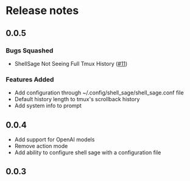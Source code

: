 # Release notes

<!-- do not remove -->

## 0.0.5


### Bugs Squashed

- ShellSage Not Seeing Full Tmux History ([#11](https://github.com/AnswerDotAI/shell_sage/issues/11))

### Features Added

- Add configuration through ~/.config/shell_sage/shell_sage.conf file
- Default history length to tmux's scrollback history 
- Add system info to prompt

## 0.0.4

- Add support for OpenAI models
- Remove action mode
- Add ability to configure shell sage with a configuration file


## 0.0.3



